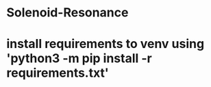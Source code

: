 # Solenoid-Resonance
# install requirements to venv using 'python3 -m pip install -r requirements.txt'
